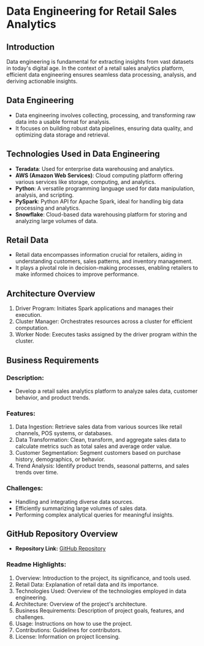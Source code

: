 # Data Engineering for Retail Sales Analytics 

## Introduction
Data engineering is fundamental for extracting insights from vast datasets in today's digital age. In the context of a retail sales analytics platform, efficient data engineering ensures seamless data processing, analysis, and deriving actionable insights.

## Data Engineering
- Data engineering involves collecting, processing, and transforming raw data into a usable format for analysis.
- It focuses on building robust data pipelines, ensuring data quality, and optimizing data storage and retrieval.

## Technologies Used in Data Engineering
- **Teradata**: Used for enterprise data warehousing and analytics.
- **AWS (Amazon Web Services)**: Cloud computing platform offering various services like storage, computing, and analytics.
- **Python**: A versatile programming language used for data manipulation, analysis, and scripting.
- **PySpark**: Python API for Apache Spark, ideal for handling big data processing and analytics.
- **Snowflake**: Cloud-based data warehousing platform for storing and analyzing large volumes of data.

## Retail Data
- Retail data encompasses information crucial for retailers, aiding in understanding customers, sales patterns, and inventory management.
- It plays a pivotal role in decision-making processes, enabling retailers to make informed choices to improve performance.

## Architecture Overview
1. Driver Program: Initiates Spark applications and manages their execution.
2. Cluster Manager: Orchestrates resources across a cluster for efficient computation.
3. Worker Node: Executes tasks assigned by the driver program within the cluster.

## Business Requirements
### Description:
- Develop a retail sales analytics platform to analyze sales data, customer behavior, and product trends.
### Features:
1. Data Ingestion: Retrieve sales data from various sources like retail channels, POS systems, or databases.
2. Data Transformation: Clean, transform, and aggregate sales data to calculate metrics such as total sales and average order value.
3. Customer Segmentation: Segment customers based on purchase history, demographics, or behavior.
4. Trend Analysis: Identify product trends, seasonal patterns, and sales trends over time.
### Challenges:
- Handling and integrating diverse data sources.
- Efficiently summarizing large volumes of sales data.
- Performing complex analytical queries for meaningful insights.

## GitHub Repository Overview
- **Repository Link:** [GitHub Repository](link_to_your_github_repository)
### Readme Highlights:
1. Overview: Introduction to the project, its significance, and tools used.
2. Retail Data: Explanation of retail data and its importance.
3. Technologies Used: Overview of the technologies employed in data engineering.
4. Architecture: Overview of the project's architecture.
5. Business Requirements: Description of project goals, features, and challenges.
6. Usage: Instructions on how to use the project.
7. Contributions: Guidelines for contributors.
8. License: Information on project licensing.

